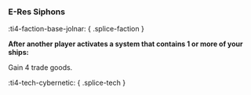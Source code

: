 ### **E-Res Siphons**
:ti4-faction-base-jolnar:
{ .splice-faction }

**After another player activates a system that contains 1 or more of your ships:**

Gain 4 trade goods.

:ti4-tech-cybernetic:
{ .splice-tech }

